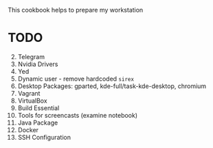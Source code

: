 This cookbook helps to prepare my workstation

# TODO

2. Telegram
3. Nvidia Drivers
4. Yed
5. Dynamic user - remove hardcoded `sirex`
6. Desktop Packages: gparted, kde-full/task-kde-desktop, chromium
7. Vagrant
8. VirtualBox
9. Build Essential
10. Tools for screencasts (examine notebook)
11. Java Package
12. Docker
13. SSH Configuration
